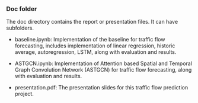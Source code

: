 ### Doc folder

The doc directory contains the report or presentation files. It can have subfolders. 

+ baseline.ipynb: Implementation of the baseline for traffic flow forecasting, includes implementation of linear regression, historic average, autoregression, LSTM, along with evaluation and results. 

+ ASTGCN.ipynb:  Implementation of Attention based Spatial and Temporal Graph Convolution Network (ASTGCN) for traffic flow forecasting, along with evaluation and results.

+ presentation.pdf: The presentation slides for this traffic flow prediction project.